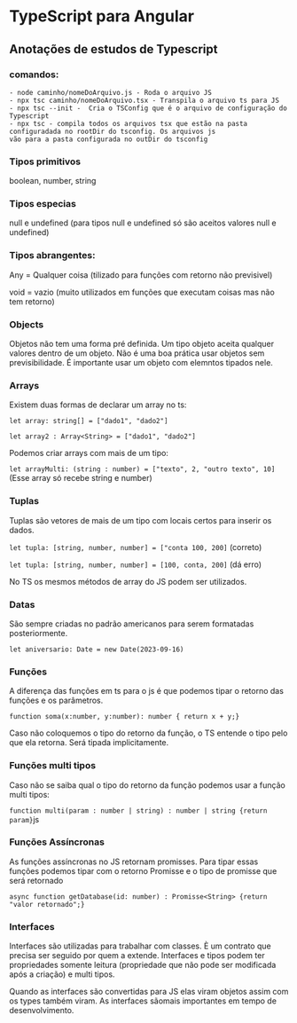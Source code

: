 # TypeScript para Angular

## Anotações de estudos de Typescript


### comandos:
    - node caminho/nomeDoArquivo.js - Roda o arquivo JS
    - npx tsc caminho/nomeDoArquivo.tsx - Transpila o arquivo ts para JS
    - npx tsc --init -  Cria o TSConfig que é o arquivo de configuração do Typescript
    - npx tsc - compila todos os arquivos tsx que estão na pasta configuradada no rootDir do tsconfig. Os arquivos js
    vão para a pasta configurada no outDir do tsconfig

### Tipos primitivos

boolean, number, string

### Tipos especias
null e undefined (para tipos null e undefined só são aceitos valores null e undefined)

### Tipos abrangentes: 
    
Any = Qualquer coisa (tilizado para funções com retorno não previsivel)

void = vazio (muito utilizados em funções que executam coisas mas não tem retorno)

### Objects

Objetos não tem uma forma pré definida.
Um tipo objeto aceita qualquer valores dentro de um objeto.
Não é uma boa prática usar objetos sem previsibilidade. É importante usar um objeto com elemntos tipados nele.

### Arrays
Existem duas formas de declarar um array no ts:

```let array: string[] = ["dado1", "dado2"]```

```let array2 : Array<String> = ["dado1", "dado2"]```

Podemos criar arrays com mais de um tipo:
   
```let arrayMulti: (string : number) = ["texto", 2, "outro texto", 10]``` (Esse array só recebe string e number)

### Tuplas

Tuplas são vetores de mais de um tipo com locais certos para inserir os dados. 

```let tupla: [string, number, number] = ["conta 100, 200]``` (correto)

```let tupla: [string, number, number] = [100, conta, 200]``` (dá erro)

No TS os mesmos métodos de array do JS podem ser utilizados.

### Datas

São sempre criadas no padrão americanos para serem formatadas posteriormente.

```let aniversario: Date = new Date(2023-09-16)```

### Funções

A diferença das funções em ts para o js é que podemos tipar o retorno das funções e os parâmetros.
    
```function soma(x:number, y:number): number { return x + y;}```

Caso não coloquemos o tipo do retorno da função, o TS entende o tipo pelo que ela retorna. Será tipada implicitamente.

### Funções multi tipos

Caso não se saiba qual o tipo do retorno da função podemos usar a função multi tipos:

```function multi(param : number | string) : number | string {return param}```js

### Funções Assíncronas

As funções assíncronas no JS retornam promisses. Para tipar essas funções podemos tipar com o retorno Promisse e o tipo de promisse que será retornado

```async function getDatabase(id: number) : Promisse<String> {return "valor retornado";}```

### Interfaces

Interfaces são utilizadas para trabalhar com classes. È um contrato que precisa ser seguido por quem a extende.
Interfaces e tipos podem ter propriedades somente leitura (propriedade que não pode ser modificada após a criação) e multi tipos.

Quando as interfaces são convertidas para JS elas viram objetos assim com os types também viram. As interfaces sãomais importantes em tempo de desenvolvimento.